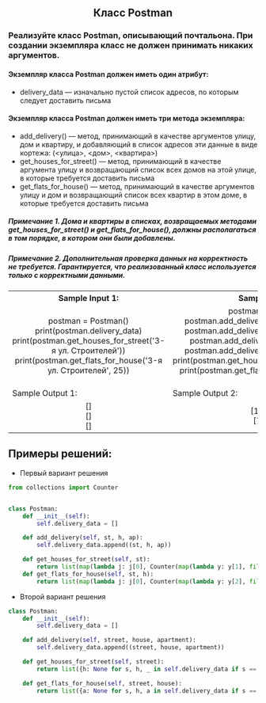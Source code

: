 <h2 style="text-align:center">Класс Postman</h2>

### Реализуйте класс Postman, описывающий почтальона. При создании экземпляра класс не должен принимать никаких аргументов.


#### Экземпляр класса Postman должен иметь один атрибут:
* delivery_data — изначально пустой список адресов, по которым следует доставить письма
#### Экземпляр класса Postman должен иметь три метода экземпляра:
* add_delivery() — метод, принимающий в качестве аргументов улицу, дом и квартиру, и добавляющий в список адресов эти данные в виде кортежа:
(<улица>, <дом>, <квартира>)
* get_houses_for_street() — метод, принимающий в качестве аргумента улицу и возвращающий список всех домов на этой улице, в которые требуется доставить письма
* get_flats_for_house() — метод, принимающий в качестве аргументов улицу и дом и возвращающий список всех квартир в этом доме, в которые требуется доставить письма
##### Примечание 1. Дома и квартиры в списках, возвращаемых методами get_houses_for_street() и get_flats_for_house(), должны располагаться в том порядке, в котором они были добавлены.
##### Примечание 2. Дополнительная проверка данных на корректность не требуется. Гарантируется, что реализованный класс используется только с корректными данными.

<table align="center">
  <tbody>
    <tr>
      <th>Sample Input 1: </th>
      <th>Sample Input 2: </th>
    </tr>
    <tr>
      <td align="center">postman = Postman()<br>
                          print(postman.delivery_data)<br>
                          print(postman.get_houses_for_street('3-я ул. Строителей'))<br>
print(postman.get_flats_for_house('3-я ул. Строителей', 25))<br></td>
      <td align="center">postman = Postman()<br>
                          postman.add_delivery('Советская', 151, 74)<br>
                          postman.add_delivery('Советская', 151, 75)<br>
                          postman.add_delivery('Советская', 90, 2)<br>
                          postman.add_delivery('Советская', 151, 74)<br>
                          print(postman.get_houses_for_street('Советская'))<br>
print(postman.get_flats_for_house('Советская', 151))<br></td>
    </tr>
    <tr>
      <td>Sample Output 1:</td>
      <td>Sample Output 2:</td>
      </tr>
    <tr>
      <td align="center">
      []<br>
      []<br>
      []<br>
      </td>
      <td align="center">
                       [151, 90]<br>
                       [74, 75]<br>
      </td>
    </tr>
  </tbody>
</table>



## Примеры решений:
* Первый вариант решения
```python
from collections import Counter


class Postman:
    def __init__(self):
        self.delivery_data = []

    def add_delivery(self, st, h, ap):
        self.delivery_data.append((st, h, ap))

    def get_houses_for_street(self, st):
        return list(map(lambda j: j[0], Counter(map(lambda y: y[1], filter(lambda x: st in x , self.delivery_data ))).items()))
    def get_flats_for_house(self, st, h):
        return list(map(lambda j: j[0], Counter(map(lambda y: y[2], filter(lambda x: st in x and h in x, self.delivery_data ))).items()))


```
* Второй вариант решения
```python
class Postman:
    def __init__(self):
        self.delivery_data = []

    def add_delivery(self, street, house, apartment):
        self.delivery_data.append((street, house, apartment))

    def get_houses_for_street(self, street):
        return list({h: None for s, h, _ in self.delivery_data if s == street})

    def get_flats_for_house(self, street, house):
        return list({a: None for s, h, a in self.delivery_data if s == street and h == house})
```


